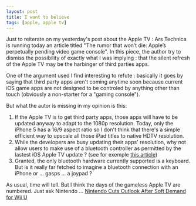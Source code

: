 ```yaml
---
layout: post
title: I want to believe
tags: [apple, apple tv]
---
```


Just to reiterate on my yesterday's post about the Apple TV : Ars Technica is running today an article titled "The rumor that won’t die: Apple’s perpetually pending video game console".
In this piece, the author try to dismiss the possibility of exactly what I was implying : that the silent refresh of the Apple TV may be the harbinger of third parties apps.

One of the argument used I find interesting to refute : basically it goes by saying that third party apps aren't coming anytime soon because current iOS game apps are not designed to be controled by anything other than touch (obviously a non-starter for a "gaming console").

But what the autor is missing in my opinion is this:

1. If the Apple TV is to get third party apps, those apps will have to be updated anyway to adapt to the 1080p resolution. Today, only the iPhone 5 has a 16/9 aspect ratio so I don't think that there's a simple efficient way to upscale all those iPad titles to native HDTV resolution.
2. While the developers are busy updating their apps' resolution, why not allow users to make use of a bluetooth controller as permitted by the lastest iOS Apple TV update ? (see for exemple [this article](http://www.tgdaily.com/software-features/69084-apple-ios-updated-to-61-tv-gets-bluetooth-keyboard-support))
3. Granted, the only bluetooth hardware currently supported is a keyboard. But is it really far fetched to imagine a bluetooth connection with an iPhone or ... gasps ... a joypad ?

As usual, time will tell. But I think the days of the gameless Apple TV are numbered. Just ask Nintendo ... [Nintendo Cuts Outlook After Soft Demand for Wii U](http://parislemon.com/post/41884561719)

